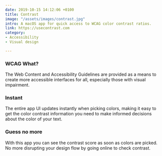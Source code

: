 ```yaml
---
date: 2019-10-15 14:12:06 +0100
title: Contrast
image: "/assets/images/contrast.jpg"
intro: A macOS app for quick access to WCAG color contrast ratios.
link: https://usecontrast.com
category:
- Accessibility
- Visual design

---
```

### WCAG What?

The Web Content and Accessibility Guidelines are provided as a means to create more accessible interfaces for all, especially those with visual impairment.

### Instant

The entire app UI updates instantly when picking colors, making it easy to get the color contrast information you need to make informed decisions about the color of your text.

### Guess no more

With this app you can see the contrast score as soon as colors are picked. No more disrupting your design flow by going online to check contrast.